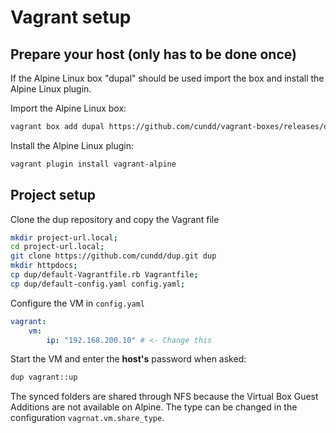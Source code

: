 Vagrant setup
=============

Prepare your host (only has to be done once)
--------------------------------------------

If the Alpine Linux box "dupal" should be used import the box and install the Alpine Linux plugin.

Import the Alpine Linux box:

```bash
vagrant box add dupal https://github.com/cundd/vagrant-boxes/releases/download/0.1.0/alpine-3.3.0-x86_64.box
```

Install the Alpine Linux plugin:

```bash
vagrant plugin install vagrant-alpine
```


Project setup
-------------

Clone the dup repository and copy the Vagrant file

```bash
mkdir project-url.local;
cd project-url.local;
git clone https://github.com/cundd/dup.git dup
mkdir httpdocs;
cp dup/default-Vagrantfile.rb Vagrantfile;
cp dup/default-config.yaml config.yaml;
```

Configure the VM in `config.yaml`

```yaml
vagrant:
    vm:
        ip: "192.168.200.10" # <- Change this
```

Start the VM and enter the **host's** password when asked:

```bash
dup vagrant::up
```

The synced folders are shared through NFS because the Virtual Box Guest Additions are not available on Alpine. The type can be changed in the configuration `vagrnat.vm.share_type`.
